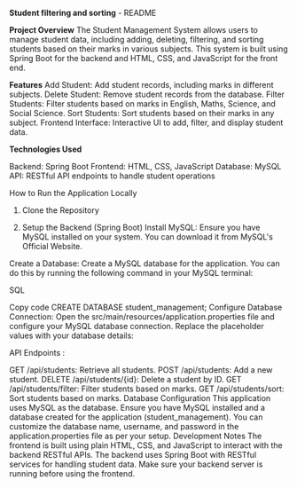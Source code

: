 **Student filtering and sorting** - README

**Project Overview**
The Student Management System allows users to manage student data, including adding, deleting, filtering, and sorting students based on their marks in various subjects. This system is built using Spring Boot for the backend and HTML, CSS, and JavaScript for the front end.

**Features**
Add Student: Add student records, including marks in different subjects.
Delete Student: Remove student records from the database.
Filter Students: Filter students based on marks in English, Maths, Science, and Social Science.
Sort Students: Sort students based on their marks in any subject.
Frontend Interface: Interactive UI to add, filter, and display student data.

**Technologies Used**

Backend: Spring Boot
Frontend: HTML, CSS, JavaScript
Database: MySQL
API: RESTful API endpoints to handle student operations

How to Run the Application Locally

1. Clone the Repository

2. Setup the Backend (Spring Boot)
Install MySQL: Ensure you have MySQL installed on your system. You can download it from MySQL's Official Website.

Create a Database: Create a MySQL database for the application. You can do this by running the following command in your MySQL terminal:

SQL

Copy code
CREATE DATABASE student_management;
Configure Database Connection: Open the src/main/resources/application.properties file and configure your MySQL database connection. Replace the placeholder values with your database details:

API Endpoints :

GET /api/students: Retrieve all students.
POST /api/students: Add a new student.
DELETE /api/students/{id}: Delete a student by ID.
GET /api/students/filter: Filter students based on marks.
GET /api/students/sort: Sort students based on marks.
Database Configuration
This application uses MySQL as the database. Ensure you have MySQL installed and a database created for the application (student_management).
You can customize the database name, username, and password in the application.properties file as per your setup.
Development Notes
The frontend is built using plain HTML, CSS, and JavaScript to interact with the backend RESTful APIs.
The backend uses Spring Boot with RESTful services for handling student data.
Make sure your backend server is running before using the frontend.
